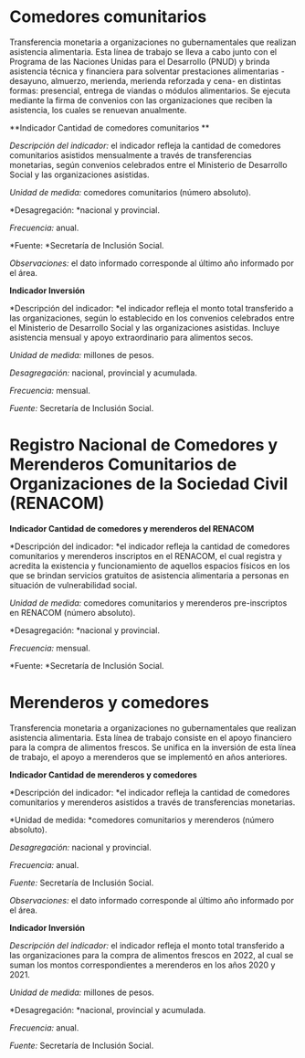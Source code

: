 # **Comedores comunitarios**


Transferencia monetaria a organizaciones no gubernamentales que realizan asistencia alimentaria. Esta línea de trabajo se lleva a cabo junto con el Programa de las Naciones Unidas para el Desarrollo (PNUD) y brinda asistencia técnica y financiera para solventar prestaciones alimentarias -desayuno, almuerzo, merienda, merienda reforzada y cena- en distintas formas: presencial, entrega de viandas o módulos alimentarios. Se ejecuta mediante la firma de convenios con las organizaciones que reciben la asistencia, los cuales se renuevan anualmente.


**Indicador Cantidad de comedores comunitarios **


*Descripción del indicador:* el indicador refleja la cantidad de comedores comunitarios asistidos mensualmente a través de transferencias monetarias, según convenios celebrados entre el Ministerio de Desarrollo Social y las organizaciones asistidas.

*Unidad de medida:* comedores comunitarios (número absoluto).

*Desagregación: *nacional y provincial.

*Frecuencia:* anual.

*Fuente: *Secretaría de Inclusión Social.

*Observaciones:* el dato informado corresponde al último año informado por el área.


**Indicador Inversión**

*Descripción del indicador: *el indicador refleja el monto total transferido a las organizaciones, según lo establecido en los convenios celebrados entre el Ministerio de Desarrollo Social y las organizaciones asistidas. Incluye asistencia mensual y apoyo extraordinario para alimentos secos.

*Unidad de medida:* millones de pesos.

*Desagregación:* nacional, provincial y acumulada.

*Frecuencia:* mensual.

*Fuente:* Secretaría de Inclusión Social.






# **Registro Nacional de Comedores y Merenderos Comunitarios de Organizaciones de la Sociedad Civil (RENACOM)**


**Indicador Cantidad de comedores y merenderos del RENACOM**

*Descripción del indicador: *el indicador refleja la cantidad de comedores comunitarios y merenderos inscriptos en el RENACOM, el cual registra y acredita la existencia y funcionamiento de aquellos espacios físicos en los que se brindan servicios gratuitos de asistencia alimentaria a personas en situación de vulnerabilidad social.

*Unidad de medida:* comedores comunitarios y merenderos pre-inscriptos en RENACOM (número absoluto).

*Desagregación: *nacional y provincial.

*Frecuencia:* mensual.

*Fuente: *Secretaría de Inclusión Social.






# **Merenderos y comedores**

Transferencia monetaria a organizaciones no gubernamentales que realizan asistencia alimentaria. Esta línea de trabajo consiste en  el apoyo financiero para la compra de alimentos frescos. Se unifica en la inversión de esta línea de trabajo, el apoyo a merenderos que se implementó en años anteriores.


**Indicador Cantidad de merenderos y comedores**

*Descripción del indicador: *el indicador refleja la cantidad de comedores comunitarios y merenderos asistidos a través de transferencias monetarias.

*Unidad de medida: *comedores comunitarios y merenderos (número absoluto).

*Desagregación:* nacional y provincial.

*Frecuencia:* anual.

*Fuente:* Secretaría de Inclusión Social.

*Observaciones:* el dato informado corresponde al último año informado por el área.

**Indicador Inversión**

*Descripción del indicador:* el indicador refleja el monto total transferido a las organizaciones para la compra de alimentos frescos en 2022, al cual se suman los montos correspondientes a merenderos en los años 2020 y 2021.

*Unidad de medida:* millones de pesos.

*Desagregación: *nacional, provincial y acumulada.

*Frecuencia:* anual.

*Fuente:* Secretaría de Inclusión Social.


